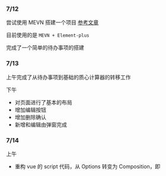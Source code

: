 ### 7/12

尝试使用 MEVN 搭建一个项目 [参考文章](https://signoz.io/blog/mevn-stack-tutorial/#proxy-api-requests-from-the-vue-app)

目前使用的是 `MEVN + Element-plus`

完成了一个简单的待办事项的搭建


### 7/13

上午完成了从待办事项到基础的质心计算器的转移工作

下午
- 对页面进行了基本的布局
- 增加编辑按钮
- 增加删除确认
- 新增和编辑由弹窗完成


### 7/14
上午
- 重构 vue 的 script 代码，从 Options 转变为 Composition，即 <script setup>
- 将API的返回值改为增量式更新，两端保持同步，而非之前的每次传回整个零件列表